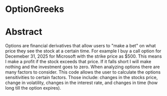 # OptionGreeks

# Abstract 
Options are financial derivatives that allow users to "make a bet" on what price they see the stock at a certain time. For example I buy a call option for Decemeber 31, 2025 for Microsoft with the strike price as $500. This means I make a profit if the stock exceeds that price. If it falls short I will make nothing and the investment goes to zero. When analyzing options there are many factors to consider. This code allows the user to calculate the options sensitivities to certain factors. Those include: changes in the stocks price, change in volatility, changes in the interest rate, and changes in time (how long till the option expires). 
